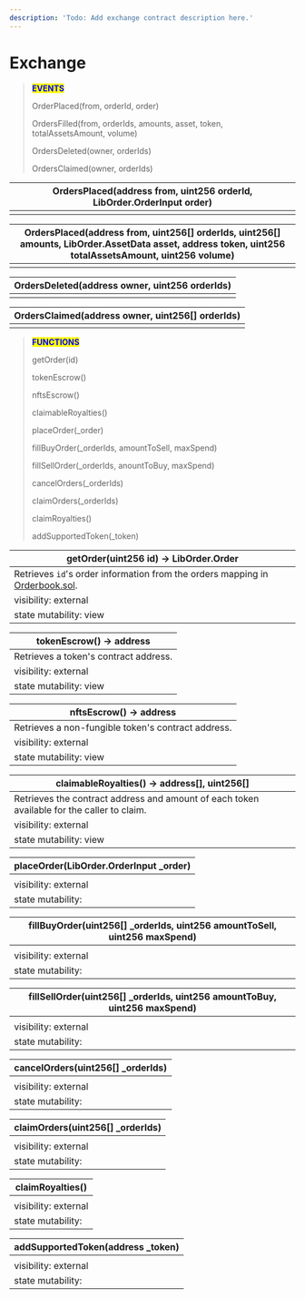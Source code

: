 ```yaml
---
description: 'Todo: Add exchange contract description here.'
---
```


# Exchange

> <mark style="color:blue;">**EVENTS**</mark>
>
> OrderPlaced(from, orderId, order)
>
> OrdersFilled(from, orderIds, amounts, asset, token, totalAssetsAmount, volume)
>
> OrdersDeleted(owner, orderIds)
>
> OrdersClaimed(owner, orderIds)

| OrdersPlaced(address from, uint256 orderId, LibOrder.OrderInput order) |
| ---------------------------------------------------------------------- |
|                                                                        |

| OrdersPlaced(address from, uint256\[] orderIds, uint256\[] amounts, LibOrder.AssetData asset, address token, uint256 totalAssetsAmount, uint256 volume) |
| ------------------------------------------------------------------------------------------------------------------------------------------------------- |
|                                                                                                                                                         |

| OrdersDeleted(address owner, uint256 orderIds) |
| ---------------------------------------------- |
|                                                |

| OrdersClaimed(address owner, uint256\[] orderIds) |
| ------------------------------------------------- |
|                                                   |

> <mark style="color:blue;">**FUNCTIONS**</mark>
>
> getOrder(id)
>
> tokenEscrow()
>
> nftsEscrow()
>
> claimableRoyalties()
>
> placeOrder(\_order)
>
> fillBuyOrder(\_orderIds, amountToSell, maxSpend)
>
> fillSellOrder(\_orderIds, anountToBuy, maxSpend)
>
> cancelOrders(\_orderIds)
>
> claimOrders(\_orderIds)
>
> claimRoyalties()
>
> addSupportedToken(\_token)

| getOrder(uint256 id) -> LibOrder.Order                                                                                                                          |
| --------------------------------------------------------------------------------------------------------------------------------------------------------------- |
| Retrieves `id`'s order information from the orders mapping in [Orderbook.sol](https://github.com/Rawrshak/Rawrshak/blob/main/contracts/exchange/Orderbook.sol). |
| visibility: external                                                                                                                                            |
| state mutability: view                                                                                                                                          |

| tokenEscrow() -> address              |
| ------------------------------------- |
| Retrieves a token's contract address. |
| visibility: external                  |
| state mutability: view                |

| nftsEscrow() -> address                            |
| -------------------------------------------------- |
| Retrieves a non-fungible token's contract address. |
| visibility: external                               |
| state mutability: view                             |

| claimableRoyalties() -> address\[], uint256\[]                                             |
| ------------------------------------------------------------------------------------------ |
| Retrieves the contract address and amount of each token available for the caller to claim. |
| visibility: external                                                                       |
| state mutability: view                                                                     |

| placeOrder(LibOrder.OrderInput \_order) |
| --------------------------------------- |
|                                         |
| visibility: external                    |
| state mutability:                       |

| fillBuyOrder(uint256\[] \_orderIds, uint256 amountToSell, uint256 maxSpend) |
| --------------------------------------------------------------------------- |
|                                                                             |
| visibility: external                                                        |
| state mutability:                                                           |

| fillSellOrder(uint256\[] \_orderIds, uint256 amountToBuy, uint256 maxSpend) |
| --------------------------------------------------------------------------- |
|                                                                             |
| visibility: external                                                        |
| state mutability:                                                           |

| cancelOrders(uint256\[] \_orderIds) |
| ----------------------------------- |
|                                     |
| visibility: external                |
| state mutability:                   |

| claimOrders(uint256\[] \_orderIds) |
| ---------------------------------- |
|                                    |
| visibility: external               |
| state mutability:                  |

| claimRoyalties()     |
| -------------------- |
|                      |
| visibility: external |
| state mutability:    |

| addSupportedToken(address \_token) |
| ---------------------------------- |
|                                    |
| visibility: external               |
| state mutability:                  |
